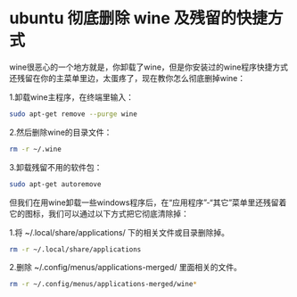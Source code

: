 # ubuntu 彻底删除 wine 及残留的快捷方式

wine很恶心的一个地方就是，你卸载了wine，但是你安装过的wine程序快捷方式还残留在你的主菜单里边，太蛋疼了，现在教你怎么彻底删掉wine：

1.卸载wine主程序，在终端里输入：

```sh
sudo apt-get remove --purge wine
```

2.然后删除wine的目录文件：

```sh
rm -r ~/.wine
```

3.卸载残留不用的软件包：

```sh
sudo apt-get autoremove
```

但我们在用wine卸载一些windows程序后，在“应用程序”-“其它”菜单里还残留着它的图标，我们可以通过以下方式把它彻底清除掉：

1.将 ~/.local/share/applications/ 下的相关文件或目录删除掉。

```sh
rm -r ~/.local/share/applications
```

2.删除 
~/.config/menus/applications-merged/ 里面相关的文件。

```sh
rm -r ~/.config/menus/applications-merged/wine*
```